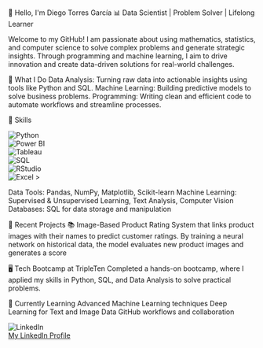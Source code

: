 👋 Hello, I'm Diego Torres García
📊 Data Scientist | Problem Solver | Lifelong Learner

Welcome to my GitHub! I am passionate about using mathematics, statistics, and computer science to solve complex problems and generate strategic insights. Through programming and machine learning, I aim to drive innovation and create data-driven solutions for real-world challenges.

🔧 What I Do
Data Analysis: Turning raw data into actionable insights using tools like Python and SQL.
Machine Learning: Building predictive models to solve business problems.
Programming: Writing clean and efficient code to automate workflows and streamline processes.

🌟 Skills

![Python](https://img.shields.io/badge/-Python-3776AB?style=flat&logo=python&logoColor=white)  
![Power BI](https://img.shields.io/badge/-Power%20BI-F2C811?style=flat&logo=powerbi&logoColor=white)  
![Tableau](https://img.shields.io/badge/-Tableau-E97627?style=flat&logo=tableau&logoColor=white)  
![SQL](https://img.shields.io/badge/-SQL-4479A1?style=flat&logo=postgresql&logoColor=white)  
![RStudio](https://img.shields.io/badge/-RStudio-75AADB?style=flat&logo=rstudio&logoColor=white)  
![Excel](https://img.shields.io/badge/-Excel-217346?style=flat&logo=microsoft-excel&logoColor=white) >


 

Data Tools: Pandas, NumPy, Matplotlib, Scikit-learn
Machine Learning: Supervised & Unsupervised Learning, Text Analysis, Computer Vision
Databases: SQL for data storage and manipulation

🚀 Recent Projects
📚 Image-Based Product Rating
System that links product images with their names to predict customer ratings. By training a neural network on historical data, the model evaluates new product images and generates a score

🖥️ Tech Bootcamp at TripleTen
Completed a hands-on bootcamp, where I applied my skills in Python, SQL, and Data Analysis to solve practical problems.

🌱 Currently Learning
Advanced Machine Learning techniques
Deep Learning for Text and Image Data
GitHub workflows and collaboration

![LinkedIn](https://img.shields.io/badge/-LinkedIn-0A66C2?style=flat&logo=linkedin&logoColor=white)  
[My LinkedIn Profile](https://www.linkedin.com/in/diego-torres-garcia-iie/)
